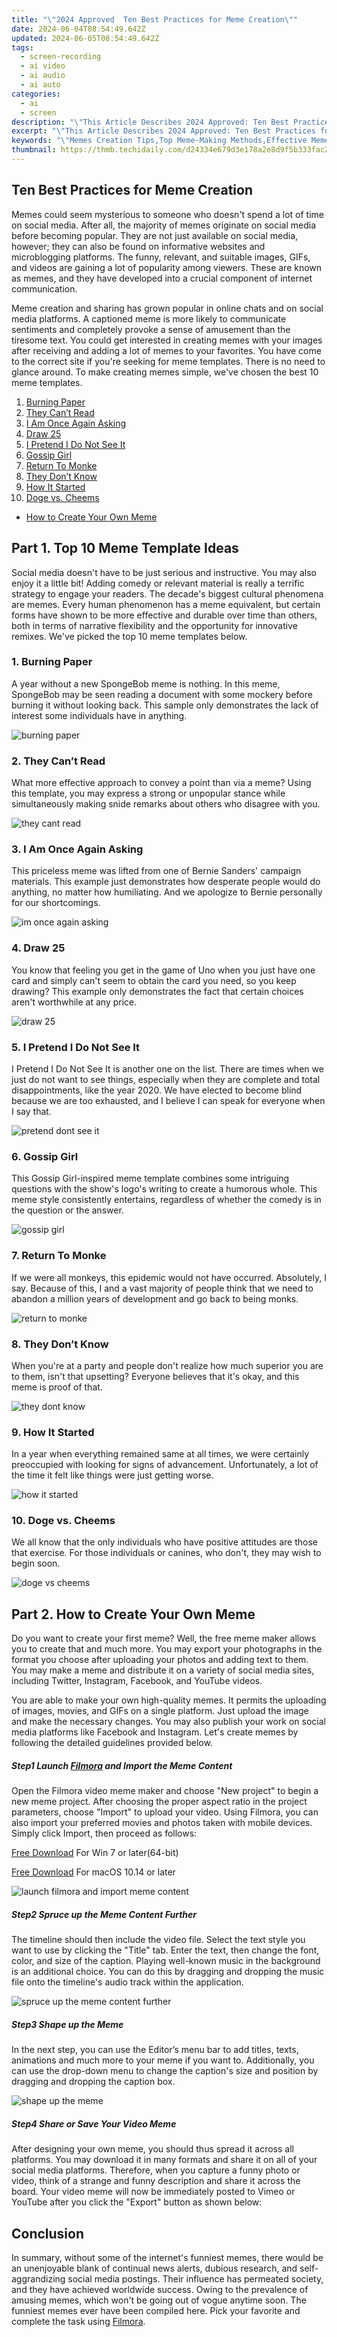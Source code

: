 ```yaml
---
title: "\"2024 Approved  Ten Best Practices for Meme Creation\""
date: 2024-06-04T08:54:49.642Z
updated: 2024-06-05T08:54:49.642Z
tags: 
  - screen-recording
  - ai video
  - ai audio
  - ai auto
categories: 
  - ai
  - screen
description: "\"This Article Describes 2024 Approved: Ten Best Practices for Meme Creation\""
excerpt: "\"This Article Describes 2024 Approved: Ten Best Practices for Meme Creation\""
keywords: "\"Memes Creation Tips,Top Meme-Making Methods,Effective Meme Crafting,Meme Design Basics,Best Meme Techniques,Meme Mastery Guidelines,Prime Meme Strategies\""
thumbnail: https://thmb.techidaily.com/d24334e679d3e178a2e8d9f5b333fac2b20b9134a044e30e2240a2331d8bec84.jpg
---
```


## Ten Best Practices for Meme Creation

Memes could seem mysterious to someone who doesn't spend a lot of time on social media. After all, the majority of memes originate on social media before becoming popular. They are not just available on social media, however; they can also be found on informative websites and microblogging platforms. The funny, relevant, and suitable images, GIFs, and videos are gaining a lot of popularity among viewers. These are known as memes, and they have developed into a crucial component of internet communication.

Meme creation and sharing has grown popular in online chats and on social media platforms. A captioned meme is more likely to communicate sentiments and completely provoke a sense of amusement than the tiresome text. You could get interested in creating memes with your images after receiving and adding a lot of memes to your favorites. You have come to the correct site if you're seeking for meme templates. There is no need to glance around. To make creating memes simple, we've chosen the best 10 meme templates.

1. [Burning Paper](#part1-1)
2. [They Can’t Read](#part1-2)
3. [I Am Once Again Asking](#part1-3)
4. [Draw 25](#part1-4)
5. [I Pretend I Do Not See It](#part1-5)
6. [Gossip Girl](#part1-6)
7. [Return To Monke](#part1-7)
8. [They Don’t Know](#part1-8)
9. [How It Started](#part1-9)
10. [Doge vs. Cheems](#part1-10)

* [How to Create Your Own Meme](#part2)

## Part 1\. Top 10 Meme Template Ideas

Social media doesn't have to be just serious and instructive. You may also enjoy it a little bit! Adding comedy or relevant material is really a terrific strategy to engage your readers. The decade's biggest cultural phenomena are memes. Every human phenomenon has a meme equivalent, but certain forms have shown to be more effective and durable over time than others, both in terms of narrative flexibility and the opportunity for innovative remixes. We've picked the top 10 meme templates below.

### 1\. Burning Paper

A year without a new SpongeBob meme is nothing. In this meme, SpongeBob may be seen reading a document with some mockery before burning it without looking back. This sample only demonstrates the lack of interest some individuals have in anything.

![burning paper](https://images.wondershare.com/filmora/article-images/2022/07/burning-paper.jpg)

### 2\. They Can’t Read

What more effective approach to convey a point than via a meme? Using this template, you may express a strong or unpopular stance while simultaneously making snide remarks about others who disagree with you.

![they cant read](https://images.wondershare.com/filmora/article-images/2022/07/they-cant-read.jpg)

### 3\. I Am Once Again Asking

This priceless meme was lifted from one of Bernie Sanders' campaign materials. This example just demonstrates how desperate people would do anything, no matter how humiliating. And we apologize to Bernie personally for our shortcomings.

![im once again asking](https://images.wondershare.com/filmora/article-images/2022/07/im-once-again-asking.jpg)

### 4\. Draw 25

You know that feeling you get in the game of Uno when you just have one card and simply can't seem to obtain the card you need, so you keep drawing? This example only demonstrates the fact that certain choices aren't worthwhile at any price.

![draw 25](https://images.wondershare.com/filmora/article-images/2022/07/draw-25.jpg)

### 5\. I Pretend I Do Not See It

I Pretend I Do Not See It is another one on the list. There are times when we just do not want to see things, especially when they are complete and total disappointments, like the year 2020\. We have elected to become blind because we are too exhausted, and I believe I can speak for everyone when I say that.

![pretend dont see it](https://images.wondershare.com/filmora/article-images/2022/07/pretend-dont-see-it.jpg)

### 6\. Gossip Girl

This Gossip Girl-inspired meme template combines some intriguing questions with the show's logo's writing to create a humorous whole. This meme style consistently entertains, regardless of whether the comedy is in the question or the answer.

![gossip girl](https://images.wondershare.com/filmora/article-images/2022/07/gossip-girl.jpg)

### 7\. Return To Monke

If we were all monkeys, this epidemic would not have occurred. Absolutely, I say. Because of this, I and a vast majority of people think that we need to abandon a million years of development and go back to being monks.

![return to monke](https://images.wondershare.com/filmora/article-images/2022/07/return-to-monke.jpg)

### 8\. They Don’t Know

When you're at a party and people don't realize how much superior you are to them, isn't that upsetting? Everyone believes that it's okay, and this meme is proof of that.

![they dont know](https://images.wondershare.com/filmora/article-images/2022/07/they-dont-know.jpg)

### 9\. How It Started

In a year when everything remained same at all times, we were certainly preoccupied with looking for signs of advancement. Unfortunately, a lot of the time it felt like things were just getting worse.

![how it started](https://images.wondershare.com/filmora/article-images/2022/07/how-it-started.jpg)

### 10\. Doge vs. Cheems

We all know that the only individuals who have positive attitudes are those that exercise. For those individuals or canines, who don't, they may wish to begin soon.

![doge vs cheems](https://images.wondershare.com/filmora/article-images/2022/07/doge-vs-cheems.jpg)

## Part 2\. How to Create Your Own Meme

Do you want to create your first meme? Well, the free meme maker allows you to create that and much more. You may export your photographs in the format you choose after uploading your photos and adding text to them. You may make a meme and distribute it on a variety of social media sites, including Twitter, Instagram, Facebook, and YouTube videos.

You are able to make your own high-quality memes. It permits the uploading of images, movies, and GIFs on a single platform. Just upload the image and make the necessary changes. You may also publish your work on social media platforms like Facebook and Instagram. Let's create memes by following the detailed guidelines provided below.

##### Step1 Launch [Filmora](https://tools.techidaily.com/wondershare/filmora/download/) and Import the Meme Content

Open the Filmora video meme maker and choose "New project" to begin a new meme project. After choosing the proper aspect ratio in the project parameters, choose "Import" to upload your video. Using Filmora, you can also import your preferred movies and photos taken with mobile devices. Simply click Import, then proceed as follows:

[Free Download](https://tools.techidaily.com/wondershare/filmora/download/) For Win 7 or later(64-bit)

[Free Download](https://tools.techidaily.com/wondershare/filmora/download/) For macOS 10.14 or later

![launch filmora and import meme content](https://images.wondershare.com/filmora/guide/types-of-titles-win-1.png)

##### Step2 Spruce up the Meme Content Further

The timeline should then include the video file. Select the text style you want to use by clicking the "Title" tab. Enter the text, then change the font, color, and size of the caption. Playing well-known music in the background is an additional choice. You can do this by dragging and dropping the music file onto the timeline's audio track within the application.

![spruce up the meme content further](https://images.wondershare.com/filmora/guide/add-titles-win-1.png)

##### Step3 Shape up the Meme

In the next step, you can use the Editor’s menu bar to add titles, texts, animations and much more to your meme if you want to. Additionally, you can use the drop-down menu to change the caption's size and position by dragging and dropping the caption box.

![shape up the meme](https://images.wondershare.com/filmora/guide/add-titles-win-2.png)

##### Step4 Share or Save Your Video Meme

After designing your own meme, you should thus spread it across all platforms. You may download it in many formats and share it on all of your social media platforms. Therefore, when you capture a funny photo or video, think of a strange and funny description and share it across the board. Your video meme will now be immediately posted to Vimeo or YouTube after you click the "Export" button as shown below:

## Conclusion

In summary, without some of the internet's funniest memes, there would be an unenjoyable blank of continual news alerts, dubious research, and self-aggrandizing social media postings. Their influence has permeated society, and they have achieved worldwide success. Owing to the prevalence of amusing memes, which won't be going out of vogue anytime soon. The funniest memes ever have been compiled here. Pick your favorite and complete the task using [Filmora](https://tools.techidaily.com/wondershare/filmora/download/).

</article

<ins class="adsbygoogle"
     style="display:block"
     data-ad-format="autorelaxed"
     data-ad-client="ca-pub-7571918770474297"
     data-ad-slot="1223367746"></ins>

<ins class="adsbygoogle"
     style="display:block"
     data-ad-format="autorelaxed"
     data-ad-client="ca-pub-7571918770474297"
     data-ad-slot="1223367746"></ins>



<ins class="adsbygoogle"
     style="display:block"
     data-ad-client="ca-pub-7571918770474297"
     data-ad-slot="8358498916"
     data-ad-format="auto"
     data-full-width-responsive="true"></ins>



